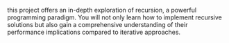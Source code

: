 this project offers an in-depth exploration of recursion, a powerful programming paradigm. You will not only learn how to implement recursive solutions but also gain a comprehensive understanding of their performance implications compared to iterative approaches.
